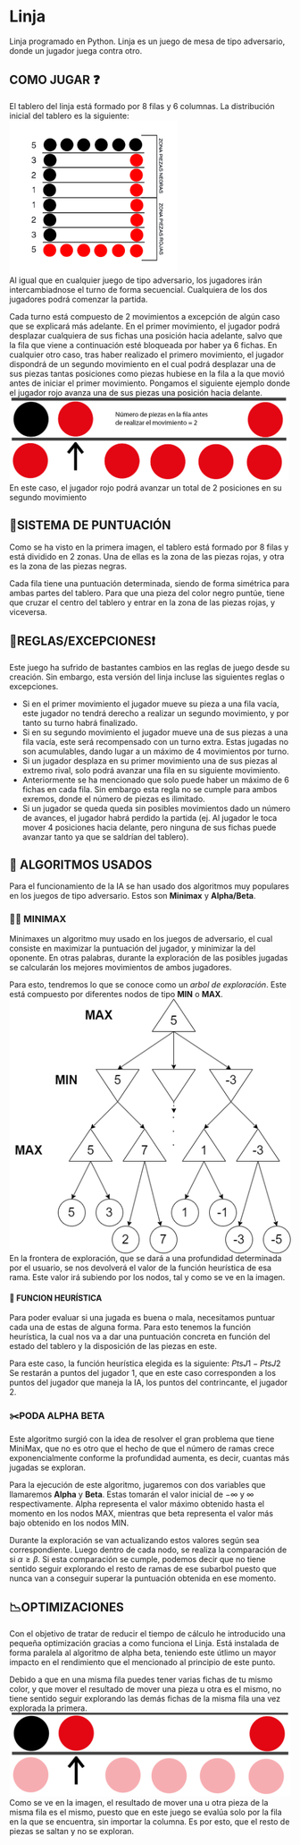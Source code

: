 # Linja
Linja programado en Python. Linja es un juego de mesa de tipo adversario, donde un jugador juega contra otro.


## COMO JUGAR :question:
El tablero del linja está formado por 8 filas y 6 columnas. La distribución inicial del tablero es la siguiente:
<br>
<img src="./images/tablero.jpg" alt="tablero" width="300" height="auto" >
<br>
Al igual que en cualquier juego de tipo adversario, los jugadores irán intercambiadnose el turno de forma secuencial. Cualquiera de los dos jugadores podrá comenzar la partida.

Cada turno está compuesto de 2 movimientos a excepción de algún caso que se explicará más adelante. En el primer movimiento, el jugador podrá desplazar cualquiera de sus fichas una posición hacia adelante, salvo que la fila que viene a continuación esté bloqueada por haber ya 6 fichas. En cualquier otro caso, tras haber realizado el primero movimiento, el jugador dispondrá de un segundo movimiento en el cual podrá desplazar una de sus piezas tantas posiciones como piezas hubiese en la fila a la que movió antes de iniciar el primer movimiento. Pongamos el siguiente ejemplo donde el jugador rojo avanza una de sus piezas una posición hacia delante.
<br>
<img src="./images/movimiento1.png" alt="tablero" width="500" height="auto" >
<br>
En este caso, el jugador rojo podrá avanzar un total de 2 posiciones en su segundo movimiento

## :dart:SISTEMA DE PUNTUACIÓN
Como se ha visto en la primera imagen, el tablero está formado por 8 filas y está dividido en 2 zonas. Una de ellas es la zona de las piezas rojas, y otra es la zona de las piezas negras.

Cada fila tiene una puntuación determinada, siendo de forma simétrica para ambas partes del tablero. Para que una pieza del color negro puntúe, tiene que cruzar el centro del tablero y entrar en la zona de las piezas rojas, y viceversa.


## :straight_ruler:REGLAS/EXCEPCIONES:exclamation:
Este juego ha sufrido de bastantes cambios en las reglas de juego desde su creación. Sin embargo, esta versión del linja incluse las siguientes reglas o excepciones.
- Si en el primer movimiento el jugador mueve su pieza a una fila vacía, este jugador no tendrá derecho a realizar un segundo movimiento, y por tanto su turno habrá finalizado.
- Si en su segundo movimiento el jugador mueve una de sus piezas a una fila vacía, este será recompensado con un turno extra. Estas jugadas no son acumulables, dando lugar a un máximo de 4 movimientos por turno.
- Si un jugador desplaza en su primer movimiento una de sus piezas al extremo rival, solo podrá avanzar una fila en su siguiente movimiento.
- Anteriormente se ha mencionado que solo puede haber un máximo de 6 fichas en cada fila. Sin embargo esta regla no se cumple para ambos exremos, donde el número de piezas es ilimitado.
- Si un jugador se queda queda sin posibles movimientos dado un número de avances, el jugador habrá perdido la partida (ej. Al jugador le toca mover 4 posiciones hacia delante, pero ninguna de sus fichas puede avanzar tanto ya que se saldrían del tablero).

## :triangular_ruler: ALGORITMOS USADOS
Para el funcionamiento de la IA se han usado dos algoritmos muy populares en los juegos de tipo adversario. Estos son **Minimax** y **Alpha/Beta**.

### :small_red_triangle::small_red_triangle_down: MINIMAX
Minimaxes un algoritmo muy usado en los juegos de adversario, el cual consiste en maximizar la puntuación del jugador, y minimizar la del oponente. En otras palabras, durante la exploración de las posibles jugadas se calcularán los mejores movimientos de ambos jugadores.

Para esto, tendremos lo que se conoce como un *arbol de exploración*. Este está compuesto por diferentes nodos de tipo **MIN** o **MAX**.
<br>
<img src="./images/MINIMAX.png" align="center">
<br>
En la frontera de exploración, que se dará a una profundidad determinada por el usuario, se nos devolverá el valor de la función heurística de esa rama. Este valor irá subiendo por los nodos, tal y como se ve en la imagen.

#### :1234: FUNCION HEURÍSTICA
Para poder evaluar si una jugada es buena o mala, necesitamos puntuar cada una de estas de alguna forma. Para esto tenemos la función heurística, la cual nos va a dar una puntuación concreta en función del estado del tablero y la disposición de las piezas en este.

Para este caso, la función heurística elegida es la siguiente:
$PtsJ1 - PtsJ2$
Se restarán a puntos del jugador 1, que en este caso corresponden a los puntos del jugador que maneja la IA, los puntos del contrincante, el jugador 2.

### :scissors:PODA ALPHA BETA 
Este algoritmo surgió con la idea de resolver el gran problema que tiene MiniMax, que no es otro que el hecho de que el número de ramas crece exponencialmente conforme la profundidad aumenta, es decir, cuantas más jugadas se exploran.

Para la ejecución de este algoritmo, jugaremos con dos variables que llamaremos **Alpha** y **Beta**. Estas tomarán el valor inicial de $-\infty$ y $\infty$ respectivamente. Alpha representa el valor máximo obtenido hasta el momento en los nodos MAX, mientras que beta representa el valor más bajo obtenido en los nodos MIN.

Durante la exploración se van actualizando estos valores según sea correspondiente. Luego dentro de cada nodo, se realiza la comparación de si $\alpha\geq\beta$. Si esta comparación se cumple, podemos decir que no tiene sentido seguir explorando el resto de ramas de ese subarbol puesto que nunca van a conseguir superar la puntuación obtenida en ese momento.

## :chart_with_downwards_trend:OPTIMIZACIONES
Con el objetivo de tratar de reducir el tiempo de cálculo he introducido una pequeña optimización gracias a como funciona el Linja. Está instalada de forma paralela al algoritmo de alpha beta, teniendo este útlimo un mayor impacto en el rendimiento que el mencionado al principio de este punto.

Debido a que en una misma fila puedes tener varias fichas de tu mismo color, y que mover el resultado de mover una pieza u otra es el mismo, no tiene sentido seguir explorando las demás fichas de la misma fila una vez explorada la primera. 
<br>
<img src="./images/optimizacion1.png" width=600 height="auto">
<br>
Como se ve en la imagen, el resultado de mover una u otra pieza de la misma fila es el mismo, puesto que en este juego se evalúa solo por la fila en la que se encuentra, sin importar la columna. Es por esto, que el resto de piezas se saltan y no se exploran.